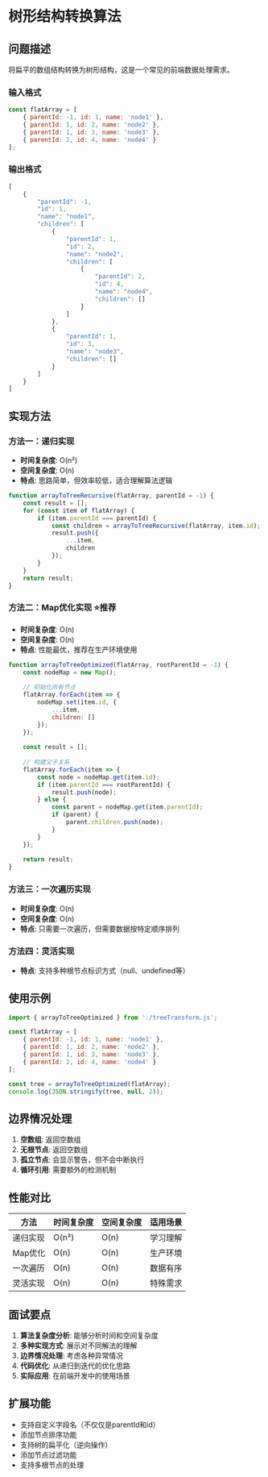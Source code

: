 # 树形结构转换算法

## 问题描述

将扁平的数组结构转换为树形结构，这是一个常见的前端数据处理需求。

### 输入格式
```javascript
const flatArray = [
    { parentId: -1, id: 1, name: 'node1' },
    { parentId: 1, id: 2, name: 'node2' },
    { parentId: 1, id: 3, name: 'node3' },
    { parentId: 2, id: 4, name: 'node4' }
];
```

### 输出格式
```javascript
[
    {
        "parentId": -1,
        "id": 1,
        "name": "node1",
        "children": [
            {
                "parentId": 1,
                "id": 2,
                "name": "node2",
                "children": [
                    {
                        "parentId": 2,
                        "id": 4,
                        "name": "node4",
                        "children": []
                    }
                ]
            },
            {
                "parentId": 1,
                "id": 3,
                "name": "node3",
                "children": []
            }
        ]
    }
]
```

## 实现方法

### 方法一：递归实现
- **时间复杂度**: O(n²)
- **空间复杂度**: O(n)
- **特点**: 思路简单，但效率较低，适合理解算法逻辑

```javascript
function arrayToTreeRecursive(flatArray, parentId = -1) {
    const result = [];
    for (const item of flatArray) {
        if (item.parentId === parentId) {
            const children = arrayToTreeRecursive(flatArray, item.id);
            result.push({
                ...item,
                children
            });
        }
    }
    return result;
}
```

### 方法二：Map优化实现 ⭐推荐
- **时间复杂度**: O(n)
- **空间复杂度**: O(n)
- **特点**: 性能最优，推荐在生产环境使用

```javascript
function arrayToTreeOptimized(flatArray, rootParentId = -1) {
    const nodeMap = new Map();
    
    // 初始化所有节点
    flatArray.forEach(item => {
        nodeMap.set(item.id, {
            ...item,
            children: []
        });
    });
    
    const result = [];
    
    // 构建父子关系
    flatArray.forEach(item => {
        const node = nodeMap.get(item.id);
        if (item.parentId === rootParentId) {
            result.push(node);
        } else {
            const parent = nodeMap.get(item.parentId);
            if (parent) {
                parent.children.push(node);
            }
        }
    });
    
    return result;
}
```

### 方法三：一次遍历实现
- **时间复杂度**: O(n)
- **空间复杂度**: O(n)
- **特点**: 只需要一次遍历，但需要数据按特定顺序排列

### 方法四：灵活实现
- **特点**: 支持多种根节点标识方式（null、undefined等）

## 使用示例

```javascript
import { arrayToTreeOptimized } from './treeTransform.js';

const flatArray = [
    { parentId: -1, id: 1, name: 'node1' },
    { parentId: 1, id: 2, name: 'node2' },
    { parentId: 1, id: 3, name: 'node3' },
    { parentId: 2, id: 4, name: 'node4' }
];

const tree = arrayToTreeOptimized(flatArray);
console.log(JSON.stringify(tree, null, 2));
```

## 边界情况处理

1. **空数组**: 返回空数组
2. **无根节点**: 返回空数组
3. **孤立节点**: 会显示警告，但不会中断执行
4. **循环引用**: 需要额外的检测机制

## 性能对比

| 方法 | 时间复杂度 | 空间复杂度 | 适用场景 |
|------|------------|------------|----------|
| 递归实现 | O(n²) | O(n) | 学习理解 |
| Map优化 | O(n) | O(n) | 生产环境 |
| 一次遍历 | O(n) | O(n) | 数据有序 |
| 灵活实现 | O(n) | O(n) | 特殊需求 |

## 面试要点

1. **算法复杂度分析**: 能够分析时间和空间复杂度
2. **多种实现方式**: 展示对不同解法的理解
3. **边界情况处理**: 考虑各种异常情况
4. **代码优化**: 从递归到迭代的优化思路
5. **实际应用**: 在前端开发中的使用场景

## 扩展功能

- 支持自定义字段名（不仅仅是parentId和id）
- 添加节点排序功能
- 支持树的扁平化（逆向操作）
- 添加节点过滤功能
- 支持多根节点的处理
